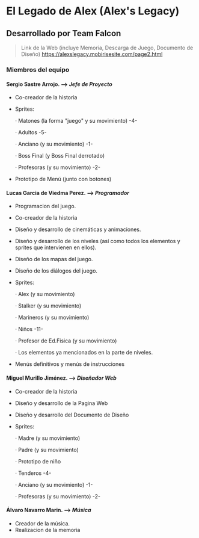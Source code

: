 ﻿# El Legado de Alex (Alex's Legacy)
## Desarrollado por Team Falcon
> Link de la Web (incluye Memoria, Descarga de Juego, Documento de Diseño)
> https://alexslegacy.mobirisesite.com/page2.html
### Miembros del equipo

#### Sergio Sastre Arrojo. -->  _Jefe de Proyecto_
  - Co-creador de la historia
  - Sprites:  
  
    · Matones (la forma "juego" y su movimiento) -4-
    
    · Adultos -5-
    
    · Anciano (y su movimiento) -1-
    
    · Boss Final (y Boss Final derrotado)
    
    · Profesoras (y su movimiento) -2-
              
  - Prototipo de Menú (junto con botones)

#### Lucas Garcia de Viedma Perez. --> _Programador_
  - Programacion del juego.
  - Co-creador de la historia
  - Diseño y desarrollo de cinemáticas y animaciones.
  - Diseño y desarrollo de los niveles (así como todos los elementos y sprites que intervienen en ellos).
  - Diseño de los mapas del juego.
  - Diseño de los diálogos del juego.
  - Sprites:
  
    · Alex (y su movimiento)
    
    · Stalker (y su movimiento)
    
    · Marineros (y su movimiento)
    
    · Niños -11- 
    
    · Profesor de Ed.Fisica (y su movimiento)
    
    · Los elementos ya mencionados en la parte de niveles.
    
  - Menús definitivos y menús de instrucciones

#### Miguel Murillo Jiménez. --> _Diseñador Web_ 
  - Co-creador de la historia
  - Diseño y desarrollo de la Pagina Web
  - Diseño y desarrollo del Documento de Diseño
  - Sprites: 
  
    · Madre (y su movimiento)
    
    · Padre (y su movimiento)
    
    · Prototipo de niño
    
    · Tenderos -4-
    
    · Anciano (y su movimiento) -1-
    
    · Profesoras (y su movimiento) -2-

#### Álvaro Navarro Marin. --> _Música_
  - Creador de la música.
  - Realizacion de la memoria
